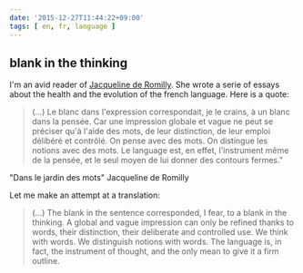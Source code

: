 ```yaml
---
date: '2015-12-27T11:44:22+09:00'
tags: [ en, fr, language ]
---
```


## blank in the thinking

I'm an avid reader of [Jacqueline de Romilly](https://en.wikipedia.org/wiki/Jacqueline_de_Romilly). She wrote a serie of essays about the health and the evolution of the french language. Here is a quote:

> (...) Le blanc dans l'expression correspondait, je le crains, à un blanc
> dans la pensée. Car une impression globale et vague ne peut se préciser
> qu'à l'aide des mots, de leur distinction, de leur emploi délibéré et
> contrôlé. On pense avec des mots. On distingue les notions avec des mots.
> Le language est, en effet, l'instrument même de la pensée, et le seul moyen
> de lui donner des contours fermes."

"Dans le jardin des mots" Jacqueline de Romilly

Let me make an attempt at a translation:

> (...) The blank in the sentence corresponded, I fear, to a blank in the
> thinking. A global and vague impression can only be refined thanks to words,
> their distinction, their deliberate and controlled use. We think with words.
> We distinguish notions with words. The language is, in fact, the instrument
> of thought, and the only mean to give it a firm outline.

